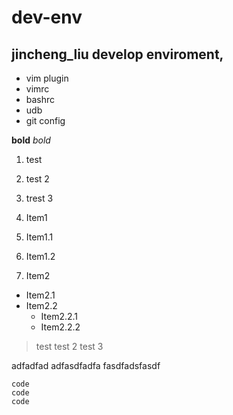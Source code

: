 dev-env
=======

jincheng_liu develop enviroment, 
----------

* vim plugin
* vimrc
* bashrc
* udb
* git config

**bold**
*bold*

1. test
2. test 2
3. trest 3

1. Item1
  1. Item1.1
  2. Item1.2
2. Item2
  * Item2.1
  * Item2.2
    * Item2.2.1
    * Item2.2.2

> test
> test 2
> test 3

adfadfad
adfasdfadfa
fasdfadsfasdf

```
code
code
code
```


